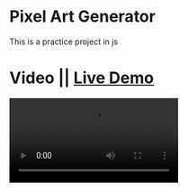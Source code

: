 # Pixel Art Generator

This is a practice project in js

# Video || [Live Demo](https://pixel-art-generator-f.netlify.app/)

![Video](1.mkv)
